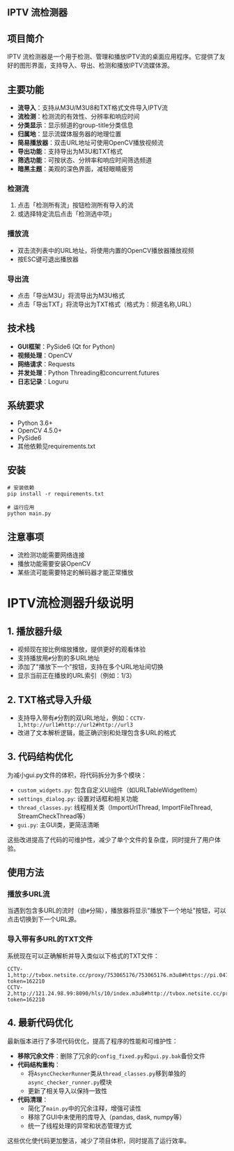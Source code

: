 ## IPTV 流检测器

## 项目简介

IPTV 流检测器是一个用于检测、管理和播放IPTV流的桌面应用程序。它提供了友好的图形界面，支持导入、导出、检测和播放IPTV流媒体源。

## 主要功能

*   **流导入**：支持从M3U/M3U8和TXT格式文件导入IPTV流
*   **流检测**：检测流的有效性、分辨率和响应时间
*   **分类显示**：显示频道的group-title分类信息
*   **归属地**：显示流媒体服务器的地理位置
*   **简易播放器**：双击URL地址可使用OpenCV播放视频流
*   **导出功能**：支持导出为M3U和TXT格式
*   **筛选功能**：可按状态、分辨率和响应时间筛选频道
*   **暗黑主题**：美观的深色界面，减轻眼睛疲劳



### 检测流

1.  点击「检测所有流」按钮检测所有导入的流
2.  或选择特定流后点击「检测选中项」

### 播放流

*   双击流列表中的URL地址，将使用内置的OpenCV播放器播放视频
*   按ESC键可退出播放器

### 导出流

*   点击「导出M3U」将流导出为M3U格式
*   点击「导出TXT」将流导出为TXT格式（格式为：频道名称,URL）

## 技术栈

*   **GUI框架**：PySide6 (Qt for Python)
*   **视频处理**：OpenCV
*   **网络请求**：Requests
*   **并发处理**：Python Threading和concurrent.futures
*   **日志记录**：Loguru

## 系统要求

*   Python 3.6+
*   OpenCV 4.5.0+
*   PySide6
*   其他依赖见requirements.txt

## 安装

```plaintext
# 安装依赖
pip install -r requirements.txt

# 运行应用
python main.py
```

## 注意事项

*   流检测功能需要网络连接
*   播放功能需要安装OpenCV
*   某些流可能需要特定的解码器才能正常播放

# IPTV流检测器升级说明

## 1. 播放器升级
- 视频现在按比例缩放播放，提供更好的观看体验
- 支持播放用`#`分割的多URL地址
- 添加了"播放下一个"按钮，支持在多个URL地址间切换
- 显示当前正在播放的URL索引（例如：1/3）

## 2. TXT格式导入升级
- 支持导入带有`#`分割的双URL地址，例如：`CCTV-1,http://url1#http://url2#http://url3`
- 改进了文本解析逻辑，能正确识别和处理包含多URL的格式

## 3. 代码结构优化
为减小gui.py文件的体积，将代码拆分为多个模块：

- `custom_widgets.py`: 包含自定义UI组件（如URLTableWidgetItem）
- `settings_dialog.py`: 设置对话框和相关功能
- `thread_classes.py`: 线程相关类（ImportUrlThread, ImportFileThread, StreamCheckThread等）
- `gui.py`: 主GUI类，更简洁清晰

这些改进提高了代码的可维护性，减少了单个文件的复杂度，同时提升了用户体验。

## 使用方法

### 播放多URL流
当遇到包含多URL的流时（由`#`分隔），播放器将显示"播放下一个地址"按钮，可以点击切换到下一个URL源。

### 导入带有多URL的TXT文件
系统现在可以正确解析并导入类似以下格式的TXT文件：
```
CCTV-1,http://tvbox.netsite.cc/proxy/753065176/753065176.m3u8#https://pi.0472.org/live/cctv1.m3u8?token=162210
CCTV-2,http://121.24.98.99:8090/hls/10/index.m3u8#http://tvbox.netsite.cc/proxy/1231349557/1231349557.m3u8#https://pi.0472.org/live/cctv2.m3u8?token=162210
```

## 4. 最新代码优化
最新版本进行了多项代码优化，提高了程序的性能和可维护性：

- **移除冗余文件**：删除了冗余的`config_fixed.py`和`gui.py.bak`备份文件
- **代码结构重构**：
  - 将`AsyncCheckerRunner`类从`thread_classes.py`移到单独的`async_checker_runner.py`模块
  - 更新了相关导入以保持一致性
- **代码清理**：
  - 简化了`main.py`中的冗余注释，增强可读性
  - 移除了GUI中未使用的库导入（pandas, dask, numpy等）
  - 统一了线程处理的异常和状态管理方式
  
这些优化使代码更加整洁，减少了项目体积，同时提高了运行效率。
